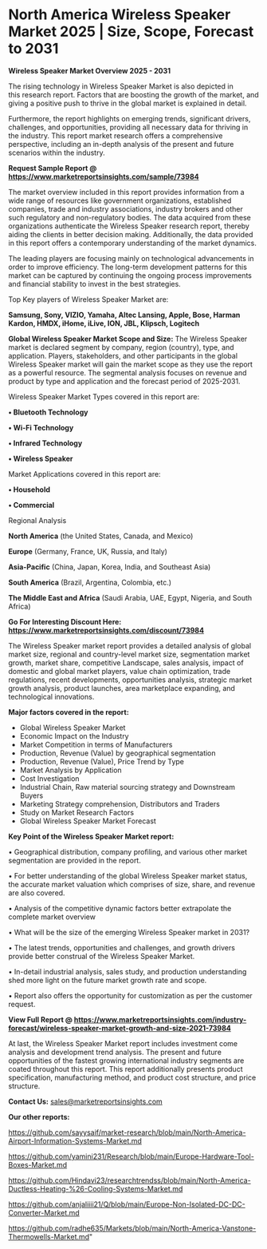 # North America Wireless Speaker Market 2025 | Size, Scope, Forecast to 2031

<Strong> Wireless Speaker Market Overview 2025 - 2031</strong>

The rising technology in Wireless Speaker Market is also depicted in this research report. Factors that are boosting the growth of the market, and giving a positive push to thrive in the global market is explained in detail.

Furthermore, the report highlights on emerging trends, significant drivers, challenges, and opportunities, providing all necessary data for thriving in the industry. This report market research offers a comprehensive perspective, including an in-depth analysis of the present and future scenarios within the industry.

<strong>Request Sample Report @ <a href=https://www.marketreportsinsights.com/sample/73984>https://www.marketreportsinsights.com/sample/73984</a></strong>

The market overview included in this report provides information from a wide range of resources like government organizations, established companies, trade and industry associations, industry brokers and other such regulatory and non-regulatory bodies. The data acquired from these organizations authenticate the Wireless Speaker research report, thereby aiding the clients in better decision making. Additionally, the data provided in this report offers a contemporary understanding of the market dynamics.

The leading players are focusing mainly on technological advancements in order to improve efficiency. The long-term development patterns for this market can be captured by continuing the ongoing process improvements and financial stability to invest in the best strategies.

Top Key players of Wireless Speaker Market are:

<strong>Samsung, Sony, VIZIO, Yamaha, Altec Lansing, Apple, Bose, Harman Kardon, HMDX, iHome, iLive, ION, JBL, Klipsch, Logitech</strong>

<strong><b>Global Wireless Speaker Market Scope and Size:</b></strong>
The Wireless Speaker market is declared segment by company, region (country), type, and application. Players, stakeholders, and other participants in the global Wireless Speaker market will gain the market scope as they use the report as a powerful resource. The segmental analysis focuses on revenue and product by type and application and the forecast period of 2025-2031.

Wireless Speaker Market Types covered in this report are:

<strong>• Bluetooth Technology

• Wi-Fi Technology

• Infrared Technology

• Wireless Speaker</strong>

Market Applications covered in this report are:

<strong>• Household

• Commercial</strong> 

Regional Analysis

<strong>North America</strong> (the United States, Canada, and Mexico)

<strong>Europe</strong> (Germany, France, UK, Russia, and Italy)

<strong>Asia-Pacific</strong> (China, Japan, Korea, India, and Southeast Asia)

<strong>South America</strong> (Brazil, Argentina, Colombia, etc.)

<strong>The Middle East and Africa</strong> (Saudi Arabia, UAE, Egypt, Nigeria, and South Africa)

<strong>Go For Interesting Discount Here: <a href=https://www.marketreportsinsights.com/discount/73984>https://www.marketreportsinsights.com/discount/73984</a></strong>

The Wireless Speaker market report provides a detailed analysis of global market size, regional and country-level market size, segmentation market growth, market share, competitive Landscape, sales analysis, impact of domestic and global market players, value chain optimization, trade regulations, recent developments, opportunities analysis, strategic market growth analysis, product launches, area marketplace expanding, and technological innovations.

<strong><b>Major factors covered in the report:</b></strong>
<ul>
  <li>Global Wireless Speaker Market </li>
  <li>Economic Impact on the Industry</li>
  <li>Market Competition in terms of Manufacturers</li>
  <li>Production, Revenue (Value) by geographical segmentation</li>
  <li>Production, Revenue (Value), Price Trend by Type</li>
  <li>Market Analysis by Application</li>
  <li>Cost Investigation</li>
  <li>Industrial Chain, Raw material sourcing strategy and Downstream Buyers</li>
  <li>Marketing Strategy comprehension, Distributors and Traders</li>
  <li>Study on Market Research Factors</li>
  <li>Global Wireless Speaker Market Forecast</li>
</ul>

<strong><b>Key Point of the Wireless Speaker Market report:</b></strong>

• Geographical distribution, company profiling, and various other market segmentation are provided in the report.

• For better understanding of the global Wireless Speaker market status, the accurate market valuation which comprises of size, share, and revenue are also covered.

• Analysis of the competitive dynamic factors better extrapolate the complete market overview

• What will be the size of the emerging Wireless Speaker market in 2031?

• The latest trends, opportunities and challenges, and growth drivers provide better construal of the Wireless Speaker Market.

• In-detail industrial analysis, sales study, and production understanding shed more light on the future market growth rate and scope.

• Report also offers the opportunity for customization as per the customer request.

<strong><b>View Full Report @ <a href=https://www.marketreportsinsights.com/industry-forecast/wireless-speaker-market-growth-and-size-2021-73984>https://www.marketreportsinsights.com/industry-forecast/wireless-speaker-market-growth-and-size-2021-73984</a></b></strong>


At last, the Wireless Speaker Market report includes investment come analysis and development trend analysis. The present and future opportunities of the fastest growing international industry segments are coated throughout this report. This report additionally presents product specification, manufacturing method, and product cost structure, and price structure.

<strong>Contact Us:</strong>
sales@marketreportsinsights.com

<strong>Our other reports:</strong>

<a href=https://github.com/sayysaif/market-research/blob/main/North-America-Airport-Information-Systems-Market.md>https://github.com/sayysaif/market-research/blob/main/North-America-Airport-Information-Systems-Market.md</a>

<a href=https://github.com/yamini231/Research/blob/main/Europe-Hardware-Tool-Boxes-Market.md>https://github.com/yamini231/Research/blob/main/Europe-Hardware-Tool-Boxes-Market.md</a>

<a href=https://github.com/Hindavi23/researchtrendss/blob/main/North-America-Ductless-Heating-%26-Cooling-Systems-Market.md>https://github.com/Hindavi23/researchtrendss/blob/main/North-America-Ductless-Heating-%26-Cooling-Systems-Market.md</a>

<a href=https://github.com/anjaliiii21/Q/blob/main/Europe-Non-Isolated-DC-DC-Converter-Market.md>https://github.com/anjaliiii21/Q/blob/main/Europe-Non-Isolated-DC-DC-Converter-Market.md</a>

<a href=https://github.com/radhe635/Markets/blob/main/North-America-Vanstone-Thermowells-Market.md>https://github.com/radhe635/Markets/blob/main/North-America-Vanstone-Thermowells-Market.md</a>"
